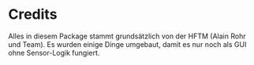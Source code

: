 # Credits
Alles in diesem Package stammt grundsätzlich von der HFTM (Alain Rohr und Team). Es wurden einige Dinge umgebaut, damit es nur noch als GUI ohne Sensor-Logik fungiert.

